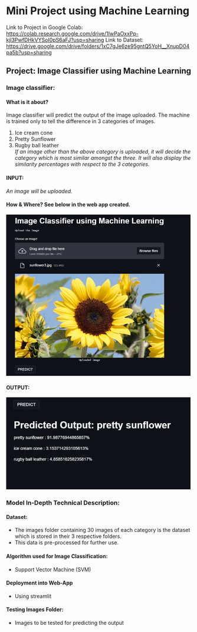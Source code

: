 # Mini Project using Machine Learning
Link to Project in Google Colab: https://colab.research.google.com/drive/1IwPaOxxPp-kjl3PwfDHkVYSoI0pS6aFJ?usp=sharing
Link to Dataset: https://drive.google.com/drive/folders/1xC7gJe6ze95gntQ5YoH__XnupD04pa5b?usp=sharing
## Project: Image Classifier using Machine Learning
### **Image classifier**:
#### What is it about?
Image classifier will predict the output of the image uploaded.
The machine is trained only to tell the difference in 3 categories of images.
1. Ice cream cone
2. Pretty Sunflower
3. Rugby ball leather<br/>
*If an image other than the above category is uploaded, it will decide the category which is most similar amongst the three. It will also display the similarity percentages with respect to the 3 categories.*
#### INPUT: 
_An image will be uploaded._
#### How & Where? See below in the web app created.
<img src="Screenshots/Input1.jpg"
width = "500"/>

#### OUTPUT:

<img src="Screenshots/Output1.jpg"
width = "500"/>

### Model In-Depth Technical Description:

#### Dataset:
 - The images folder containing 30 images of each category is the dataset which is stored in their 3 respective folders.
 - This data is pre-processed for further use.

#### Algorithm used for Image Classification:
 - Support Vector Machine (SVM)

#### Deployment into Web-App
 - Using streamlit 

#### Testing Images Folder:
 - Images to be tested for predicting the output
